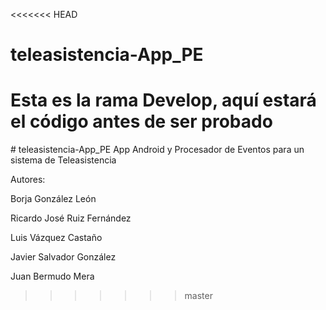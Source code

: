 <<<<<<< HEAD
# teleasistencia-App_PE
Esta es la rama Develop, aquí estará el código antes de ser probado
=======
﻿# teleasistencia-App_PE
App Android y Procesador de Eventos para un sistema de Teleasistencia

Autores:

Borja González León

Ricardo José Ruiz Fernández

Luis Vázquez Castaño

Javier Salvador González

Juan Bermudo Mera
>>>>>>> master
